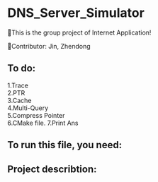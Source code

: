 # DNS_Server_Simulator
🎯This is the group project of Internet Application!  

🎉Contributor: Jin, Zhendong  

## To do:
1.Trace  
2.PTR  
3.Cache  
4.Multi-Query  
5.Compress Pointer  
6.CMake file. 
7.Print Ans
## To run this file, you need:

## Project describtion:
